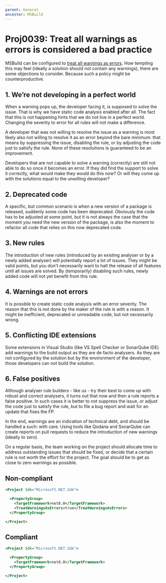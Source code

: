 ```yaml
---
parent: General
ancestor: MSBuild
---
```


# Proj0039: Treat all warnings as errors is considered a bad practice

MSBuild can be configured to [treat all warnings as errors](https://learn.microsoft.com/dotnet/csharp/language-reference/compiler-options/errors-warnings#treatwarningsaserrors).
How tempting this may feel (ideally a solution should not contain any warnings), there are some objections to consider. Because such a policy might be counterproductive.

## 1. We’re not developing in a perfect world
When a warning pops up, the developer facing it, is supposed to solve the issue. That is why we have static code analysis enabled after all. The fact that this is not happening hints that we do not live in a perfect world. Changing the severity to error for all rules will not make a difference.

A developer that was not willing to resolve the issue as a warning is most likely also not willing to resolve it as an error beyond the bare minimum: that means by suppressing the issue, disabling the rule, or by adjusting the code just to satisfy the rule. None of these resolutions is guaranteed to be an improvement.

Developers that are not capable to solve a warning (correctly) are still not able to do so once it becomes an error. If they did find the support to solve it correctly, what would make they would do this now? Or will they come up with the solutions equal to the unwilling developer?

## 2. Deprecated code
A specific, but common scenario is when a new version of a package is released, suddenly some code has been deprecated. Obviously the code has to be adjusted at some point, but it is not always the case that the moment you need the new version of the package, is also the moment to refactor all code that relies on this now deprecated code.

## 3. New rules
The introduction of new rules (introduced by an existing analyser or by a newly added analyser) will potentially report a lot of issues. They might be valid points, but you don't necessarily want to halt the release of all features until all issues are solved. By (temporarily) disabling such rules, newly added code will not yet benefit from this rule.

## 4. Warnings are not errors
It is possible to create static code analysis with an error severity. The reason that this is not done by the maker of the rule is with a reason. It might be inefficient, deprecated or unreadable code, but not necessarily wrong.

## 5. Conflicting IDE extensions
Some extensions in Visual Studio (like VS Spell Checker or SonarQube IDE) add warnings to the build output as they are de facto analysers. As they are not configured by the solution but by the environment of the developer, those developers can not build the solution.

## 6. False positives
Although analyser rule builders - like us - try their best to come up with robust and correct analysers, it turns out that now and then a rule reports a false positive. In such cases it is better to not suppress the issue, or adjust the code just to satisfy the rule, but to file a bug report and wait for an update that fixes the FP.

In the end, warnings are an indication of technical debt, and should be handled a such: with care. Using tools like Qodana and SonarQube can create reports on pull requests to reduce the introduction of new warnings (ideally to zero).

On a regular basis, the team working on the project should allocate time to address outstanding issues that should be fixed, or decide that a certain rule is not worth the effort for the project. The goal should be to get as close to zero warnings as possible.

## Non-compliant
``` xml
<Project Sdk="Microsoft.NET.Sdk">

  <PropertyGroup>
    <TargetFramework>net8.0</TargetFramework>
    <TreatWarningsAsErrors>true</TreatWarningsAsErrors>
  </PropertyGroup>

</Project>
```

## Compliant
``` xml
<Project Sdk="Microsoft.NET.Sdk">

  <PropertyGroup>
    <TargetFramework>net8.0</TargetFramework>
  </PropertyGroup>

</Project>
```
